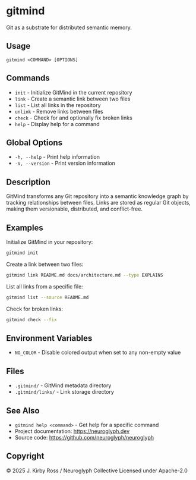 # gitmind

Git as a substrate for distributed semantic memory.

## Usage

```
gitmind <COMMAND> [OPTIONS]
```

## Commands

- `init` - Initialize GitMind in the current repository
- `link` - Create a semantic link between two files
- `list` - List all links in the repository
- `unlink` - Remove links between files
- `check` - Check for and optionally fix broken links
- `help` - Display help for a command

## Global Options

- `-h, --help` - Print help information
- `-V, --version` - Print version information

## Description

GitMind transforms any Git repository into a semantic knowledge graph by tracking 
relationships between files. Links are stored as regular Git objects, making them 
versionable, distributed, and conflict-free.

## Examples

Initialize GitMind in your repository:
```bash
gitmind init
```

Create a link between two files:
```bash
gitmind link README.md docs/architecture.md --type EXPLAINS
```

List all links from a specific file:
```bash
gitmind list --source README.md
```

Check for broken links:
```bash
gitmind check --fix
```

## Environment Variables

- `NO_COLOR` - Disable colored output when set to any non-empty value

## Files

- `.gitmind/` - GitMind metadata directory
- `.gitmind/links/` - Link storage directory

## See Also

- `gitmind help <command>` - Get help for a specific command
- Project documentation: https://neuroglyph.dev
- Source code: https://github.com/neuroglyph/neuroglyph

## Copyright

© 2025 J. Kirby Ross / Neuroglyph Collective
Licensed under Apache-2.0